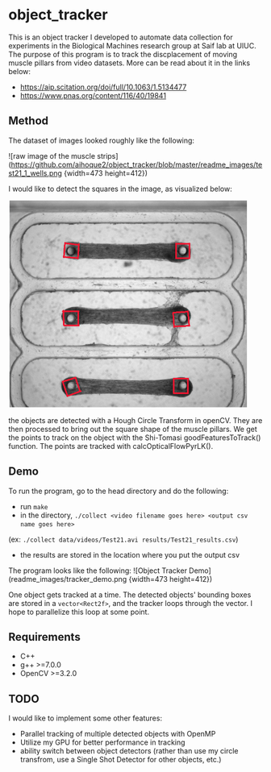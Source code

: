# object_tracker

This is an object tracker I developed to automate data collection for experiments in the Biological Machines research group at Saif lab at UIUC. The purpose of this program is to track the discplacement of moving muscle pillars from video datasets. More can be read about it in the links below: 

-  https://aip.scitation.org/doi/full/10.1063/1.5134477
-  https://www.pnas.org/content/116/40/19841

## Method
The dataset of images looked roughly like the following:

![raw image of the muscle strips](https://github.com/aihoque2/object_tracker/blob/master/readme_images/test21_1_wells.png {width=473 height=412})

I would like to detect the squares in the image, as visualized below: 

![highlighted image of the muscle strips](readme_images/highlighted_wells.png)

the objects are detected with a Hough Circle Transform in openCV. They are then processed to bring out the square shape of the muscle pillars. We get the points to track on the object with the Shi-Tomasi goodFeaturesToTrack() function. The points are tracked with calcOpticalFlowPyrLK().

## Demo
To run the program, go to the head directory and do the following:
- run `make`
- in the directory, `./collect <video filename goes here> <output csv name goes here>`

(ex: `./collect data/videos/Test21.avi results/Test21_results.csv`)

- the results are stored in the location where you put the output csv

The program looks like the following: 
![Object Tracker Demo](readme_images/tracker_demo.png {width=473 height=412})

One object gets tracked at a time. The detected objects' bounding boxes are stored in a `vector<Rect2f>`, and the tracker loops through the vector. I hope to parallelize this loop at some point.

## Requirements
- C++
- g++ >=7.0.0 
- OpenCV >=3.2.0

## TODO
I would like to implement some other features:

- Parallel tracking of multiple detected objects with OpenMP
- Utilize my GPU for better performance in tracking
- ability switch between object detectors (rather than use my circle transfrom, use a Single Shot Detector for other objects, etc.) 
